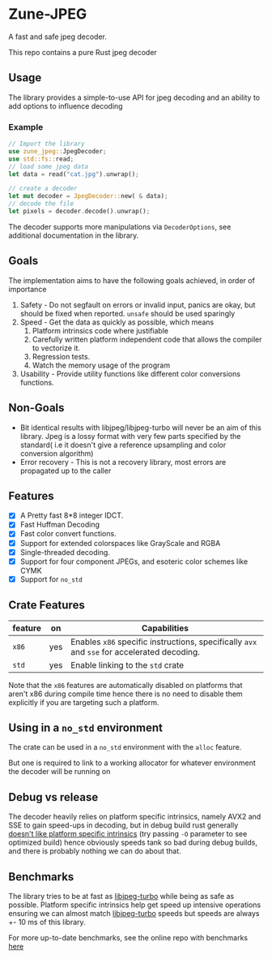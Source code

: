 # Zune-JPEG

A fast and safe jpeg decoder.

This repo contains a pure Rust jpeg decoder

## Usage

The library provides a simple-to-use API for jpeg decoding
and an ability to add options to influence decoding

### Example

```Rust
// Import the library
use zune_jpeg::JpegDecoder;
use std::fs::read;
// load some jpeg data
let data = read("cat.jpg").unwrap();

// create a decoder
let mut decoder = JpegDecoder::new( & data);
// decode the file
let pixels = decoder.decode().unwrap();
```

The decoder supports more manipulations via `DecoderOptions`,
see additional documentation in the library.

## Goals

The implementation aims to have the following goals achieved,
in order of importance

1. Safety - Do not segfault on errors or invalid input, panics are okay, but
   should be fixed when reported. `unsafe` should be used sparingly
2. Speed - Get the data as quickly as possible, which means
    1. Platform intrinsics code where justifiable
    2. Carefully written platform independent code that allows the
       compiler to vectorize it.
    3. Regression tests.
    4. Watch the memory usage of the program
3. Usability - Provide utility functions like different color conversions functions.

## Non-Goals

- Bit identical results with libjpeg/libjpeg-turbo will never be an aim of this library.
  Jpeg is a lossy format with very few parts specified by the standard(
  i.e it doesn't give a reference upsampling and color conversion algorithm)
- Error recovery - This is not a recovery library, most errors are propagated up to the caller

## Features

- [x] A Pretty fast 8*8 integer IDCT.
- [x] Fast Huffman Decoding
- [x] Fast color convert functions.
- [x] Support for extended colorspaces like GrayScale and RGBA
- [X] Single-threaded decoding.
- [X] Support for four component JPEGs, and esoteric color schemes like CYMK
- [X] Support for `no_std`

## Crate Features

| feature | on  | Capabilities                                                                                |
|---------|-----|---------------------------------------------------------------------------------------------|
| `x86`   | yes | Enables `x86` specific instructions, specifically `avx` and `sse` for accelerated decoding. |
| `std`   | yes | Enable linking to the `std` crate                                                           |

Note that the `x86` features are automatically disabled on platforms that aren't x86 during compile
time hence there is no need to disable them explicitly if you are targeting such a platform.

## Using in a `no_std` environment

The crate can be used in a `no_std` environment with the `alloc` feature.

But one is required to link to a working allocator for whatever environment the decoder
will be running on

## Debug vs release

The decoder heavily relies on platform specific intrinsics, namely AVX2 and SSE to gain speed-ups in decoding,
but in debug build rust generally [doesn't like platform specific intrinsics](https://godbolt.org/z/vPq57z13b) (try
passing `-O` parameter to see optimized build) hence obviously speeds tank so bad during debug builds, and there is
probably nothing
we can do about that.

## Benchmarks

The library tries to be at fast as [libjpeg-turbo] while being as safe as possible.
Platform specific intrinsics help get speed up intensive operations ensuring we can almost
match [libjpeg-turbo] speeds but speeds are always +- 10 ms of this library.

For more up-to-date benchmarks, see the online repo with
benchmarks [here](https://etemesi254.github.io/assets/criterion/report/index.html.)


[libjpeg-turbo]:https://github.com/libjpeg-turbo/libjpeg-turbo/

[image-rs/jpeg-decoder]:https://github.com/image-rs/jpeg-decoder/tree/master/src